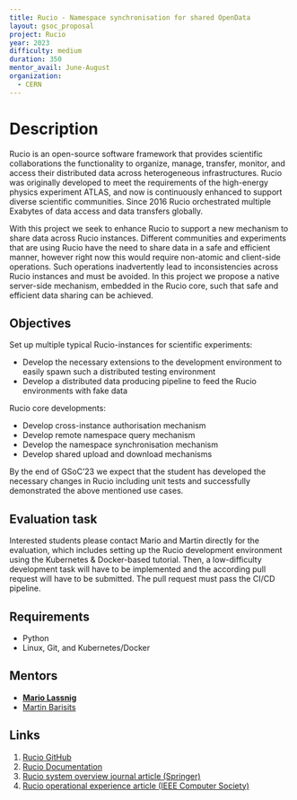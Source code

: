 ```yaml
---
title: Rucio - Namespace synchronisation for shared OpenData
layout: gsoc_proposal
project: Rucio
year: 2023
difficulty: medium
duration: 350
mentor_avail: June-August
organization:
  - CERN
---
```


# Description

Rucio is an open-source software framework that provides scientific collaborations the functionality to organize, manage, transfer, monitor, and access their distributed data across heterogeneous infrastructures. Rucio was originally developed to meet the requirements of the high-energy physics experiment ATLAS, and now is continuously enhanced to support diverse scientific communities. Since 2016 Rucio orchestrated multiple Exabytes of data access and data transfers globally.

With this project we seek to enhance Rucio to support a new mechanism to share data across Rucio instances. Different communities and experiments that are using Rucio have the need to share data in a safe and efficient manner, however right now this would require non-atomic and client-side operations. Such operations inadvertently lead to inconsistencies across Rucio instances and must be avoided. In this project we propose a native server-side mechanism, embedded in the Rucio core, such that safe and efficient data sharing can be achieved.

## Objectives

Set up multiple typical Rucio-instances for scientific experiments:
 * Develop the necessary extensions to the development environment to easily spawn such a distributed testing environment
 * Develop a distributed data producing pipeline to feed the Rucio environments with fake data

Rucio core developments:
 * Develop cross-instance authorisation mechanism
 * Develop remote namespace query mechanism
 * Develop the namespace synchronisation mechanism
 * Develop shared upload and download mechanisms

By the end of GSoC’23 we expect that the student has developed the necessary changes in Rucio including unit tests and successfully demonstrated the above mentioned use cases.

## Evaluation task

Interested students please contact Mario and Martin directly for the evaluation, which includes setting up the Rucio development environment using the Kubernetes & Docker-based tutorial. Then, a low-difficulty development task will have to be implemented and the according pull request will have to be submitted. The pull request must pass the CI/CD pipeline.

## Requirements

 * Python
 * Linux, Git, and Kubernetes/Docker

## Mentors

 * **[Mario Lassnig](mailto:mario.lassnig@cern.ch)**
 * [Martin Barisits](mailto:martin.barisits@cern.ch)

## Links
 1. [Rucio GitHub](https://github.com/rucio/rucio)
 2. [Rucio Documentation](https://rucio.readthedocs.io/en/latest/)
 2. [Rucio system overview journal article (Springer)](https://doi.org/10.1007/s41781-019-0026-3)
 3. [Rucio operational experience article (IEEE Computer Society)](http://sites.computer.org/debull/A20mar/p9.pdf)
